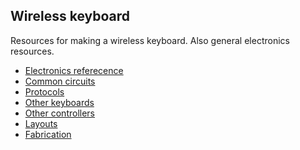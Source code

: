 ## Wireless keyboard

Resources for making a wireless keyboard.
Also general electronics resources.

- [Electronics referecence](electronics/electronics.md)
- [Common circuits](electronics/common_circuits.md)
- [Protocols](electronics/protocols.md)
- [Other keyboards](other_builds/other_builds.md)
- [Other controllers](other_builds/other_controllers.md)
- [Layouts](other_builds/other_layouts.md)
- [Fabrication](fabrication/fabrication.md)